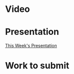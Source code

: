 
# Video

# Presentation
[This Week's Presentation](WebDev/2-Digital-Applications/_topics/_presentations/presentationWeek02.md)

# Work to submit